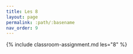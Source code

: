 ```yaml
---
title: Les 8
layout: page
permalink: :path/:basename
nav_order: 9
---
```

{% include classroom-assignment.md les="8" %}





